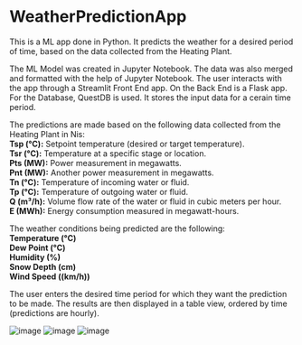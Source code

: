 # WeatherPredictionApp

This is a ML app done in Python. It predicts the weather for a desired period of time, based on the data collected from the Heating Plant.

The ML Model was created in Jupyter Notebook. The data was also merged and formatted with the help of Jupyter Notebook.
The user interacts with the app through a Streamlit Front End app. On the Back End is a Flask app.
For the Database, QuestDB is used. It stores the input data for a cerain time period.

The predictions are made based on the following data collected from the Heating Plant in Nis:  
**Tsp (°C):** Setpoint temperature (desired or target temperature).  
**Tsr (°C):** Temperature at a specific stage or location.  
**Pts (MW):** Power measurement in megawatts.  
**Pnt (MW):** Another power measurement in megawatts.  
**Tn (°C):** Temperature of incoming water or fluid.  
**Tp (°C):** Temperature of outgoing water or fluid.  
**Q (m³/h):** Volume flow rate of the water or fluid in cubic meters per hour.  
**E (MWh):** Energy consumption measured in megawatt-hours.

The weather conditions being predicted are the following:  
**Temperature (°C)**  
**Dew Point (°C)**  
**Humidity (%)**  
**Snow Depth (cm)**  
**Wind Speed ((km/h))**  
  
The user enters the desired time period for which they want the prediction to be made. The results are then displayed in a table view, ordered by time (predictions are hourly).

![image](https://github.com/AnaKenway/WeatherPredictionApp/assets/81249687/c7e23c85-a713-4d9d-ae93-988e22a2e6d3)
![image](https://github.com/AnaKenway/WeatherPredictionApp/assets/81249687/0d80f852-fc16-4be9-bc8c-6261bc5b2b03)
![image](https://github.com/AnaKenway/WeatherPredictionApp/assets/81249687/d79303d8-06ef-4ab6-909f-c787b9760f37)
